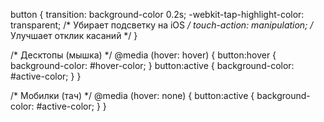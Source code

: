 button {
    transition: background-color 0.2s;
    -webkit-tap-highlight-color: transparent; /* Убирает подсветку на iOS */
    touch-action: manipulation; /* Улучшает отклик касаний */
}

/* Десктопы (мышка) */
@media (hover: hover) {
    button:hover { background-color: #hover-color; }
    button:active { background-color: #active-color; }
}

/* Мобилки (тач) */
@media (hover: none) {
    button:active {
        background-color: #active-color;
    }
}